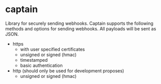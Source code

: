 # captain

Library for securely sending webhooks. Captain supports the following methods and options for sending webhooks. All payloads will be sent as JSON.


- https
  - with user specified certificates
  - unsigned or signed (hmac)
  - timestamped
  - basic authentication
- http (should only be used for development proposes)
  - unsigned or signed (hmac)
